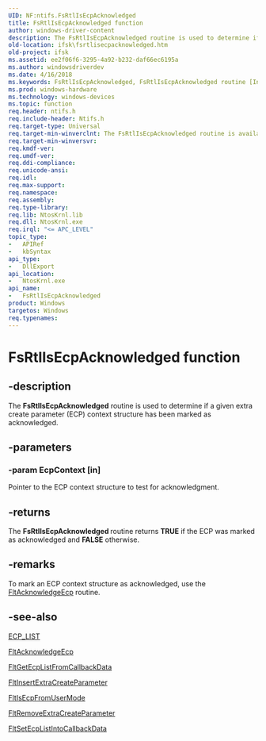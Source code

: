 ```yaml
---
UID: NF:ntifs.FsRtlIsEcpAcknowledged
title: FsRtlIsEcpAcknowledged function
author: windows-driver-content
description: The FsRtlIsEcpAcknowledged routine is used to determine if a given extra create parameter (ECP) context structure has been marked as acknowledged.
old-location: ifsk\fsrtlisecpacknowledged.htm
old-project: ifsk
ms.assetid: ee2f06f6-3295-4a92-b232-daf66ec6195a
ms.author: windowsdriverdev
ms.date: 4/16/2018
ms.keywords: FsRtlIsEcpAcknowledged, FsRtlIsEcpAcknowledged routine [Installable File System Drivers], fsrtlref_5e05018f-5f4a-41e1-a05a-93ab636012e1.xml, ifsk.fsrtlisecpacknowledged, ntifs/FsRtlIsEcpAcknowledged
ms.prod: windows-hardware
ms.technology: windows-devices
ms.topic: function
req.header: ntifs.h
req.include-header: Ntifs.h
req.target-type: Universal
req.target-min-winverclnt: The FsRtlIsEcpAcknowledged routine is available starting with Windows Vista.
req.target-min-winversvr: 
req.kmdf-ver: 
req.umdf-ver: 
req.ddi-compliance: 
req.unicode-ansi: 
req.idl: 
req.max-support: 
req.namespace: 
req.assembly: 
req.type-library: 
req.lib: NtosKrnl.lib
req.dll: NtosKrnl.exe
req.irql: "<= APC_LEVEL"
topic_type:
-	APIRef
-	kbSyntax
api_type:
-	DllExport
api_location:
-	NtosKrnl.exe
api_name:
-	FsRtlIsEcpAcknowledged
product: Windows
targetos: Windows
req.typenames: 
---
```


# FsRtlIsEcpAcknowledged function


## -description


The <b>FsRtlIsEcpAcknowledged</b> routine is used to determine if a given extra create parameter (ECP) context structure has been marked as acknowledged.


## -parameters




### -param EcpContext [in]

Pointer to the ECP context structure to test for acknowledgment.


## -returns



The <b>FsRtlIsEcpAcknowledged </b>routine returns <b>TRUE</b> if the ECP was marked as acknowledged and <b>FALSE</b> otherwise.




## -remarks



To mark an ECP context structure as acknowledged, use the <a href="https://msdn.microsoft.com/library/windows/hardware/ff541661">FltAcknowledgeEcp</a> routine.




## -see-also




<a href="https://msdn.microsoft.com/library/windows/hardware/ff540148">ECP_LIST</a>



<a href="https://msdn.microsoft.com/library/windows/hardware/ff541661">FltAcknowledgeEcp</a>



<a href="https://msdn.microsoft.com/library/windows/hardware/ff543016">FltGetEcpListFromCallbackData</a>



<a href="https://msdn.microsoft.com/library/windows/hardware/ff543305">FltInsertExtraCreateParameter</a>



<a href="https://msdn.microsoft.com/library/windows/hardware/ff543325">FltIsEcpFromUserMode</a>



<a href="https://msdn.microsoft.com/library/windows/hardware/ff544339">FltRemoveExtraCreateParameter</a>



<a href="https://msdn.microsoft.com/library/windows/hardware/ff544510">FltSetEcpListIntoCallbackData</a>
 

 


